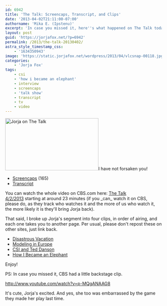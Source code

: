 ```yaml
---
id: 6942
title: 'The Talk: Screencaps, Transcript, and Clips'
date: '2013-04-02T21:11:00-07:00'
authorname: 'Mika E. (Ipstenu)'
excerpt: 'In case you missed it, here''s what happened on The Talk today!'
layout: post
guid: 'https://jorjafox.net/?p=6942'
permalink: /2013/the-talk-20130402/
astra_style_timestamp_css:
    - '1634350943'
image: 'https://static.jorjafox.net/wordpress/2013/04/vlcsnap-00118.jpg'
categories:
    - 'Jorja Fox'
tags:
    - csi
    - 'how i became an elephant'
    - interview
    - screencaps
    - 'talk show'
    - transcript
    - tv
    - video
---
```


<a href="//static.jorjafox.net/wordpress/2013/04/vlcsnap-00118.jpg"><img class="alignright size-medium wp-image-6954" alt="Jorja on The Talk" src="//static.jorjafox.net/wordpress/2013/04/vlcsnap-00118.jpg" width="300" height="168" /></a>I have not forsaken you!
<ul>
	<li><a href="https://jorjafox.net/gallery/tv/talkshow/20130402-thetalk/screenshots/">Screencaps</a> (165)</li>
	<li><a href="https://jorjafox.net/wiki/The_Talk_(2_April_2013)">Transcript</a></li>
</ul>
You can watch the whole video on CBS.com here: <a href="http://www.cbs.com/shows/the_talk/video/5F5FA044-8753-8BE3-B712-CC38BF4300B3/the-talk-4-2-2013/">The Talk 4/2/2013</a> starting at around 23 minutes (if you _can_ watch it on CBS, please do, as they track who watches it and the more of us who watch it, the more likely it is they'll bring Jorja back).

That said, I broke up Jorja's segment into four clips, in order of airing, and each one takes you to another page. Per usual, please don't repost these on other sites, just link back.
<ul>
	<li><a href="https://jorjafox.net/video/the-talk-02-april-2013-1">Disastrous Vacation</a></li>
	<li><a href="https://jorjafox.net/video/the-talk-02-april-2013-2">Modeling in Europe</a></li>
	<li><a href="https://jorjafox.net/video/the-talk-02-april-2013-3">CSI and Ted Danson</a></li>
	<li><a href="https://jorjafox.net/video/the-talk-02-april-2013-4">How I Became an Elephant</a></li>
</ul>
Enjoy!

PS: In case you missed it, CBS had a little backstage clip.

http://www.youtube.com/watch?v=p-MQgANAAG8

It's cute, Jorja's excited. And yes, she too was embarrassed by the game they made her play last time.
